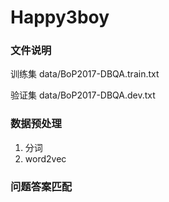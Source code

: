 # Happy3boy

### 文件说明

训练集 data/BoP2017-DBQA.train.txt

验证集 data/BoP2017-DBQA.dev.txt

### 数据预处理

1. 分词
2. word2vec

### 问题答案匹配

